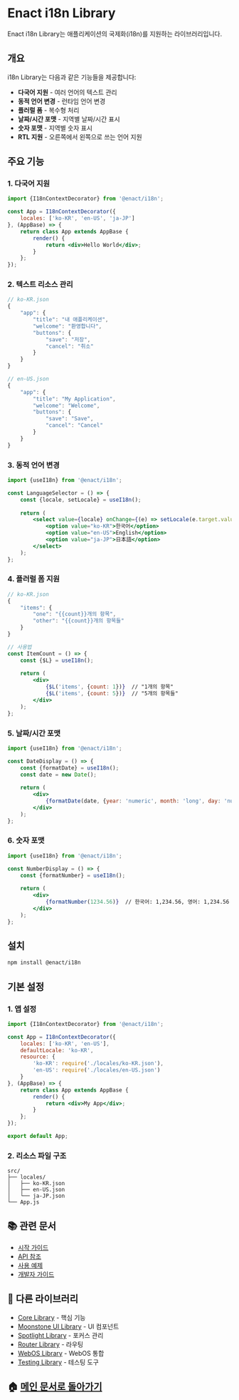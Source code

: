 # Enact i18n Library

Enact i18n Library는 애플리케이션의 국제화(i18n)를 지원하는 라이브러리입니다.

## 개요

i18n Library는 다음과 같은 기능들을 제공합니다:

- **다국어 지원** - 여러 언어의 텍스트 관리
- **동적 언어 변경** - 런타임 언어 변경
- **플러럴 폼** - 복수형 처리
- **날짜/시간 포맷** - 지역별 날짜/시간 표시
- **숫자 포맷** - 지역별 숫자 표시
- **RTL 지원** - 오른쪽에서 왼쪽으로 쓰는 언어 지원

## 주요 기능

### 1. 다국어 지원

```jsx
import {I18nContextDecorator} from '@enact/i18n';

const App = I18nContextDecorator({
    locales: ['ko-KR', 'en-US', 'ja-JP']
}, (AppBase) => {
    return class App extends AppBase {
        render() {
            return <div>Hello World</div>;
        }
    };
});
```

### 2. 텍스트 리소스 관리

```jsx
// ko-KR.json
{
    "app": {
        "title": "내 애플리케이션",
        "welcome": "환영합니다",
        "buttons": {
            "save": "저장",
            "cancel": "취소"
        }
    }
}

// en-US.json
{
    "app": {
        "title": "My Application",
        "welcome": "Welcome",
        "buttons": {
            "save": "Save",
            "cancel": "Cancel"
        }
    }
}
```

### 3. 동적 언어 변경

```jsx
import {useI18n} from '@enact/i18n';

const LanguageSelector = () => {
    const {locale, setLocale} = useI18n();
    
    return (
        <select value={locale} onChange={(e) => setLocale(e.target.value)}>
            <option value="ko-KR">한국어</option>
            <option value="en-US">English</option>
            <option value="ja-JP">日本語</option>
        </select>
    );
};
```

### 4. 플러럴 폼 지원

```jsx
// ko-KR.json
{
    "items": {
        "one": "{{count}}개의 항목",
        "other": "{{count}}개의 항목들"
    }
}

// 사용법
const ItemCount = () => {
    const {$L} = useI18n();
    
    return (
        <div>
            {$L('items', {count: 1})}  // "1개의 항목"
            {$L('items', {count: 5})}  // "5개의 항목들"
        </div>
    );
};
```

### 5. 날짜/시간 포맷

```jsx
import {useI18n} from '@enact/i18n';

const DateDisplay = () => {
    const {formatDate} = useI18n();
    const date = new Date();
    
    return (
        <div>
            {formatDate(date, {year: 'numeric', month: 'long', day: 'numeric'})}
        </div>
    );
};
```

### 6. 숫자 포맷

```jsx
import {useI18n} from '@enact/i18n';

const NumberDisplay = () => {
    const {formatNumber} = useI18n();
    
    return (
        <div>
            {formatNumber(1234.56)}  // 한국어: 1,234.56, 영어: 1,234.56
        </div>
    );
};
```

## 설치

```bash
npm install @enact/i18n
```

## 기본 설정

### 1. 앱 설정

```jsx
import {I18nContextDecorator} from '@enact/i18n';

const App = I18nContextDecorator({
    locales: ['ko-KR', 'en-US'],
    defaultLocale: 'ko-KR',
    resource: {
        'ko-KR': require('./locales/ko-KR.json'),
        'en-US': require('./locales/en-US.json')
    }
}, (AppBase) => {
    return class App extends AppBase {
        render() {
            return <div>My App</div>;
        }
    };
});

export default App;
```

### 2. 리소스 파일 구조

```
src/
├── locales/
│   ├── ko-KR.json
│   ├── en-US.json
│   └── ja-JP.json
└── App.js
```

## 📚 관련 문서

- [시작 가이드](./getting-started.md)
- [API 참조](./api-reference.md)
- [사용 예제](./examples.md)
- [개발자 가이드](./development.md)

## 🔗 다른 라이브러리

- [Core Library](../core-library/README.md) - 핵심 기능
- [Moonstone UI Library](../moonstone-ui-library/README.md) - UI 컴포넌트
- [Spotlight Library](../spotlight-library/README.md) - 포커스 관리
- [Router Library](../router-library/README.md) - 라우팅
- [WebOS Library](../webos-library/README.md) - WebOS 통합
- [Testing Library](../testing-library/README.md) - 테스팅 도구

## 🏠 [메인 문서로 돌아가기](../README.md) 